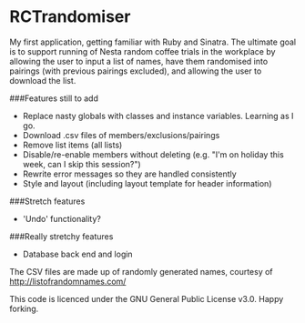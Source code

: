 # RCTrandomiser
My first application, getting familiar with Ruby and Sinatra. The ultimate goal is to support running of Nesta random coffee trials in the workplace by allowing the user to input a list of names, have them randomised into pairings (with previous pairings excluded), and allowing the user to download the list.

###Features still to add
- Replace nasty globals with classes and instance variables. Learning as I go.
- Download .csv files of members/exclusions/pairings
- Remove list items (all lists)
- Disable/re-enable members without deleting (e.g. "I'm on holiday this week, can I skip this session?")
- Rewrite error messages so they are handled consistently
- Style and layout (including layout template for header information)

###Stretch features
- 'Undo' functionality?

###Really stretchy features
- Database back end and login

The CSV files are made up of randomly generated names, courtesy of http://listofrandomnames.com/

This code is licenced under the GNU General Public License v3.0. Happy forking.
